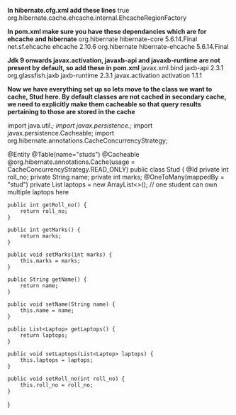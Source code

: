 **In hibernate.cfg.xml add these lines**
        <property name="cache.use_second_level_cache">true</property>
        <property name="cache.region.factory_class">org.hibernate.cache.ehcache.internal.EhcacheRegionFactory</property>


        
**In pom.xml make sure you have these dependancies which are for ehcache and hibernate**
        <dependency>
            <groupId>org.hibernate</groupId>
            <artifactId>hibernate-core</artifactId>
            <version>5.6.14.Final</version>
        </dependency>
        <dependency>
            <groupId>net.sf.ehcache</groupId>
            <artifactId>ehcache</artifactId>
            <version>2.10.6</version>
        </dependency>
         <dependency>
            <groupId>org.hibernate</groupId>
            <artifactId>hibernate-ehcache</artifactId>
            <version>5.6.14.Final</version>
        </dependency>

**Jdk 9 onwards javax.activation, javaxb-api and javaxb-runtime are not present by default, so add these in pom.xml**
        <dependency>
            <groupId>javax.xml.bind</groupId>
            <artifactId>jaxb-api</artifactId>
            <version>2.3.1</version>
        </dependency>
        <dependency>
            <groupId>org.glassfish.jaxb</groupId>
            <artifactId>jaxb-runtime</artifactId>
            <version>2.3.1</version>
        </dependency>
         <dependency>
            <groupId>javax.activation</groupId>
            <artifactId>activation</artifactId>
            <version>1.1.1</version>
        </dependency>

**Now we have everything set up so lets move to the class we want to cache, Stud here.
By default classes are not cached in secondary cache, we need to explicitly make them cacheable so that query results pertaining to those are stored in the cache**

import java.util.*;
import javax.persistence.*;
import javax.persistence.Cacheable;
import org.hibernate.annotations.CacheConcurrencyStrategy;

@Entity
@Table(name="studs")
@Cacheable
@org.hibernate.annotations.Cache(usage = CacheConcurrencyStrategy.READ_ONLY)
public class Stud {
    @Id
    private int roll_no;
    private String name;
    private int marks;
    @OneToMany(mappedBy = "stud")
    private List<Laptop> laptops = new ArrayList<>(); // one student can own multiple laptops here

    public int getRoll_no() {
        return roll_no;
    }

    public int getMarks() {
        return marks;
    }

    public void setMarks(int marks) {
        this.marks = marks;
    }

    public String getName() {
        return name;
    }

    public void setName(String name) {
        this.name = name;
    }

    public List<Laptop> getLaptops() {
        return laptops;
    }

    public void setLaptops(List<Laptop> laptops) {
        this.laptops = laptops;
    }

    public void setRoll_no(int roll_no) {
        this.roll_no = roll_no;
    }
}

        

     

    

